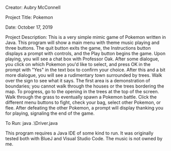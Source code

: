 Creator: Aubry McConnell

Project Title: Pokemon

Date: October 17, 2019

Project Description: This is a very simple mimic game of Pokemon written in Java. This program will show a main menu with theme music playing and three buttons. The quit button exits the game, the Instructions button displays a prompt with controls, and the Play button begins the game. Upon playing, you will see a chat box with Professor Oak. After some dialogue, you click on which Pokemon you'd like to select, and press OK in the prompt with "Yes" in the text box to confirm your choice. After this and a bit more dialogue, you will see a rudimentary town surrounded by trees. Walk over the sign to see what it says. The first area is a demonstration of boundaries; you cannot walk through the houses or the trees bordering the map. To progress, go to the opening in the trees at the top of the screen. Walk through the grass to eventually spawn a Pokemon battle. Click the different menu buttons to fight, check your bag, select other Pokemon, or flee. After defeating the other Pokemon, a prompt will display thanking you for playing, signaling the end of the game.

To Run: java .\Driver.java

This program requires a Java IDE of some kind to run. It was originally tested both with BlueJ and Visual Studio Code. The music is not owned by me.